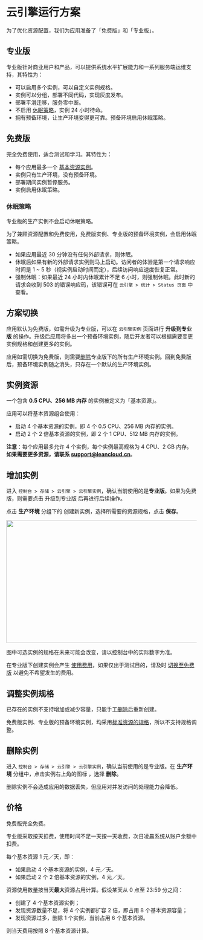# 云引擎运行方案

为了优化资源配置，我们为应用准备了「免费版」和「专业版」。

## 专业版

专业版针对商业用户和产品，可以提供系统水平扩展能力和一系列服务端运维支持，其特性为：

* 可以启用多个实例，可以自定义实例规格。
* 实例可以分组，部署不同代码，实现灰度发布。
* 部署平滑迁移，服务零中断。
* 不启用 [休眠策略](#休眠策略)，实例 24 小时待命。
* 拥有预备环境，让生产环境变得更可靠。预备环境启用休眠策略。

## 免费版

完全免费使用，适合测试和学习。其特性为：

* 每个应用最多一个 [基本资源实例](#实例资源)。
* 实例只有生产环境，没有预备环境。
* 部署期间实例暂停服务。
* 实例启用休眠策略。

### 休眠策略

<div class="callout callout-info">专业版的生产实例不会启动休眠策略。</div>

为了兼顾资源配置和免费使用，免费版实例、专业版的预备环境实例，会启用休眠策略。

* 如果应用最近 30 分钟没有任何外部请求，则休眠。
* 休眠后如果有新的外部请求实例则马上启动。访问者的体验是第一个请求响应时间是 1 ~ 5 秒（视实例启动时间而定），后续访问响应速度恢复正常。
* <a id="强制休眠" name="强制休眠">强制休眠</a>：如果最近 24 小时内休眠累计不足 6 小时，则强制休眠。此时新的请求会收到 503 的错误响应码，该错误可在 `云引擎 > 统计 > Status 页面` 中查看。

## 方案切换

应用默认为免费版，如需升级为专业版，可以在 `云引擎实例` 页面进行 **升级到专业版** 的操作。升级后应用将多出一个预备环境实例，随后开发者可以根据需要变更实例规格和创建更多的实例。

应用如需切换为免费版，则需要[删除](#删除实例)专业版下的所有生产环境实例。回到免费版后，预备环境实例随之消失，只存在一个默认的生产环境实例。

## 实例资源

一个包含 **0.5 CPU、256 MB 内存** 的实例被定义为「基本资源」。

应用可以将基本资源组合使用：

* 启动 4 个基本资源的实例，即 4 个 0.5 CPU、256 MB 内存的实例。
* 启动 2 个 2 倍基本资源的实例，即 2 个 1 CPU、512 MB 内存的实例。

<a id="max" name="max"></a>**注意**：每个应用最多允许 4 个实例，每个实例最高规格为 4 CPU、2 GB 内存。**如果需要更多资源，请联系 <support@leancloud.cn>**。

## 增加实例

进入 `控制台 > 存储 > 云引擎 > 云引擎实例`，确认当前使用的是**专业版**。如果为免费版，则需要点击 <span class="btn btn-primary">升级到专业版</span> 后再进行后续操作。

点击 **生产环境** 分组下的 <span class="btn btn-primary">创建新实例</span>，选择所需要的资源规格，点击 **保存**。

<img class="responsive" src="images/leanengine_plan_pro_create_instance.png" width="600" height="325">
<p class="text-muted">图中可选实例的规格在未来可能会改变，请以控制台中的实际数字为准。</p>

在专业版下创建实例会产生 [使用费用](#价格)，如果仅出于测试目的，请及时 [切换至免费版](#方案切换) 以避免不希望发生的费用。

## 调整实例规格

已存在的实例不支持增加或减少容量，只能手工[删除](#删除实例)后重新创建。

免费版实例、专业版的预备环境实例，均采用[标准资源的规格](#实例资源)，所以不支持规格调整。

## 删除实例

进入 `控制台 > 存储 > 云引擎 > 云引擎实例`，确认当前使用的是专业版。在 **生产环境** 分组中，点击实例右上角的图标 <i class="icon icon-gear"></i>，选择 **删除**。

<div class="callout callout-info"><a name="instance-removal-no-dataloss"></a>删除实例不会造成应用的数据丢失，但应用对并发访问的处理能力会降低。</div>

## 价格

免费版完全免费。

专业版采取按天扣费，使用时间不足一天按一天收费，次日凌晨系统从账户余额中扣费。

每个基本资源 1 元／天，即：

* 如果启动 4 个基本资源的实例，4 元／天。
* 如果启动 2 个 2 倍基本资源的实例，4 元／天。

资源使用数量按当天**最大**资源占用计算。假设某天从 0 点至 23:59 分之间：

* 创建了 4 个基本资源实例；
* 发现资源数量不足，将 4 个实例都扩容 2 倍，即占用 8 个基本资源容量；
* 发现资源过多，删除 1 个实例，当前占用 6 个基本资源。

则当天费用按照 8 个基本资源计算。
